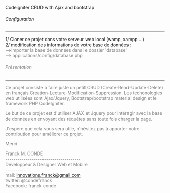 <p class="blue">Codeigniter CRUD with Ajax and bootstrap <p>
<h6>Configuration</h6>
<hr />
1/ Cloner ce projet dans votre serveur web local (wamp, xampp ...) <br>
2/ modification des informations de votre base de données : <br>
   <span style="color:gray;">-->importer la base de données dans le dossier 'database'<br>
   <span style="color:gray;">--> applications/config/database.php
 
<h6>Présentation</h6>
<hr />
Ce projet consiste à faire juste un petit CRUD (Create-Read-Update-Delete) en français Création-Lecture-Modification-Suppression. Les techonologies web utilisées sont Ajax/Jquery, Bootstrap/bootstrap material design et le framework PHP CodeIgniter.

Le but de ce projet est d'utiliser AJAX et Jquery pour intéragir avec la base de données en envoyant des réquêtes sans toute fois charger la page.

J'espère que cela vous sera utile, n'hésitez pas à apporter votre contribution pour améliorer ce projet.

Merci


Franck M. CONDE </br>
-------------------------------------</br>
Développeur & Designer Web et Mobile</br>
           ----------</br>
mail: innovations.franck@gmail.com</br>
twitter: @condefranck</br>
Facebook: franck conde</br>

